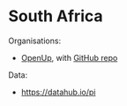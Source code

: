 # South Africa

Organisations:
* [OpenUp](https://openup.org.za/), with [GitHub repo](https://github.com/openupsa/)

Data: 
* https://datahub.io/pi
